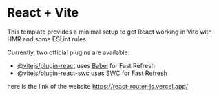 # React + Vite

This template provides a minimal setup to get React working in Vite with HMR and some ESLint rules.

Currently, two official plugins are available:



- [@vitejs/plugin-react](https://github.com/vitejs/vite-plugin-react/blob/main/packages/plugin-react/README.md) uses [Babel](https://babeljs.io/) for Fast Refresh
- [@vitejs/plugin-react-swc](https://github.com/vitejs/vite-plugin-react-swc) uses [SWC](https://swc.rs/) for Fast Refresh

here is the link of the website https://react-router-js.vercel.app/
